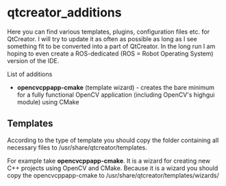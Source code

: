 # qtcreator_additions
Here you can find various templates, plugins, configuration files etc. for QtCreator. I will try to update it as often as possible as long as I see something fit to be converted into a part of QtCreator. In the long run I am hoping to even create a ROS-dedicated (ROS = Robot Operating System) version of the IDE.

List of additions
* **opencvcppapp-cmake** (template wizard) - creates the bare minimum for a fully functional OpenCV application (including OpenCV's highgui module) using CMake

## Templates
According to the type of template you should copy the folder containing all necessary files to /usr/share/qtcreator/templates.

For example take **opencvcppapp-cmake**. It is a wizard for creating new C++ projects using OpenCV and CMake. Because it is a wizard you should copy the opencvcppapp-cmake to /usr/share/qtcreator/templates/wizards/
